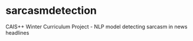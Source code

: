 # sarcasmdetection
CAIS++ Winter Curriculum Project - NLP model detecting sarcasm in news headlines
